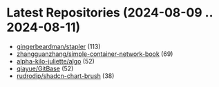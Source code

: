 # Latest Repositories (2024-08-09 .. 2024-08-11)

- [gingerbeardman/stapler](https://github.com/gingerbeardman/stapler) (113)
- [zhangguanzhang/simple-container-network-book](https://github.com/zhangguanzhang/simple-container-network-book) (69)
- [alpha-kilo-juliette/algo](https://github.com/alpha-kilo-juliette/algo) (52)
- [qiayue/GitBase](https://github.com/qiayue/GitBase) (52)
- [rudrodip/shadcn-chart-brush](https://github.com/rudrodip/shadcn-chart-brush) (38)
